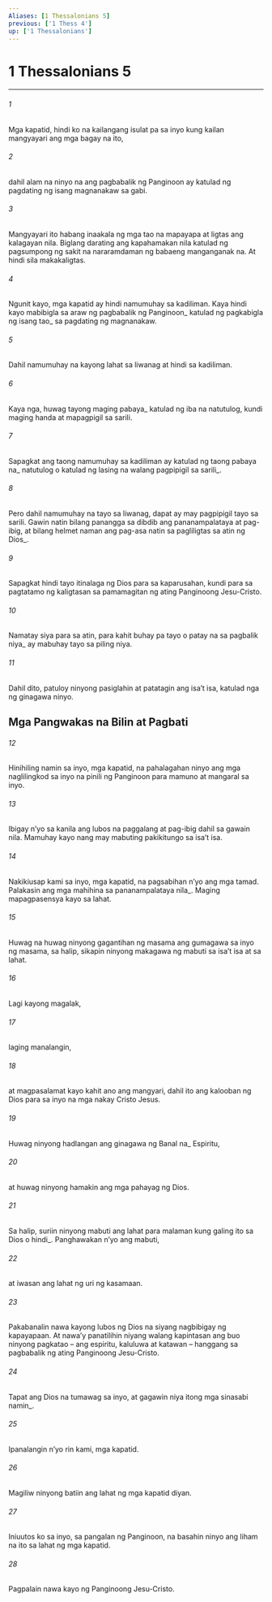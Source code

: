```yaml
---
Aliases: [1 Thessalonians 5]
previous: ['1 Thess 4']
up: ['1 Thessalonians']
---
```

# 1 Thessalonians 5

***






















###### 1 










Mga kapatid, hindi ko na kailangang isulat pa sa inyo kung kailan mangyayari ang mga bagay na ito, 





















###### 2 










dahil alam na ninyo na ang pagbabalik ng Panginoon ay katulad ng pagdating ng isang magnanakaw sa gabi. 





















###### 3 










Mangyayari ito habang inaakala ng mga tao na mapayapa at ligtas ang kalagayan nila. Biglang darating ang kapahamakan nila katulad ng pagsumpong ng sakit na nararamdaman ng babaeng manganganak na. At hindi sila makakaligtas. 





















###### 4 










Ngunit kayo, mga kapatid ay hindi namumuhay sa kadiliman. Kaya hindi kayo mabibigla sa araw ng pagbabalik ng Panginoon_ katulad ng pagkabigla ng isang tao_ sa pagdating ng magnanakaw. 





















###### 5 










Dahil namumuhay na kayong lahat sa liwanag at hindi sa kadiliman. 





















###### 6 










Kaya nga, huwag tayong maging pabaya_ katulad ng iba na natutulog, kundi maging handa at mapagpigil sa sarili. 





















###### 7 










Sapagkat ang taong namumuhay sa kadiliman ay katulad ng taong pabaya na_ natutulog o katulad ng lasing na walang pagpipigil sa sarili_. 





















###### 8 










Pero dahil namumuhay na tayo sa liwanag, dapat ay may pagpipigil tayo sa sarili. Gawin natin bilang panangga sa dibdib ang pananampalataya at pag-ibig, at bilang helmet naman ang pag-asa natin sa pagliligtas sa atin ng Dios_. 





















###### 9 










Sapagkat hindi tayo itinalaga ng Dios para sa kaparusahan, kundi para sa pagtatamo ng kaligtasan sa pamamagitan ng ating Panginoong Jesu-Cristo. 





















###### 10 










Namatay siya para sa atin, para kahit buhay pa tayo o patay na sa pagbalik niya_ ay mabuhay tayo sa piling niya. 





















###### 11 










Dahil dito, patuloy ninyong pasiglahin at patatagin ang isaʼt isa, katulad nga ng ginagawa ninyo.

## Mga Pangwakas na Bilin at Pagbati 





















###### 12 










Hinihiling namin sa inyo, mga kapatid, na pahalagahan ninyo ang mga naglilingkod sa inyo na pinili ng Panginoon para mamuno at mangaral sa inyo. 





















###### 13 










Ibigay nʼyo sa kanila ang lubos na paggalang at pag-ibig dahil sa gawain nila. Mamuhay kayo nang may mabuting pakikitungo sa isaʼt isa. 





















###### 14 










Nakikiusap kami sa inyo, mga kapatid, na pagsabihan nʼyo ang mga tamad. Palakasin ang mga mahihina sa pananampalataya nila_. Maging mapagpasensya kayo sa lahat. 





















###### 15 










Huwag na huwag ninyong gagantihan ng masama ang gumagawa sa inyo ng masama, sa halip, sikapin ninyong makagawa ng mabuti sa isaʼt isa at sa lahat. 





















###### 16 










Lagi kayong magalak, 





















###### 17 










laging manalangin, 





















###### 18 










at magpasalamat kayo kahit ano ang mangyari, dahil ito ang kalooban ng Dios para sa inyo na mga nakay Cristo Jesus. 





















###### 19 










Huwag ninyong hadlangan ang ginagawa ng Banal na_ Espiritu, 





















###### 20 










at huwag ninyong hamakin ang mga pahayag ng Dios. 





















###### 21 










Sa halip, suriin ninyong mabuti ang lahat para malaman kung galing ito sa Dios o hindi_. Panghawakan nʼyo ang mabuti, 





















###### 22 










at iwasan ang lahat ng uri ng kasamaan. 





















###### 23 










Pakabanalin nawa kayong lubos ng Dios na siyang nagbibigay ng kapayapaan. At nawaʼy panatilihin niyang walang kapintasan ang buo ninyong pagkatao – ang espiritu, kaluluwa at katawan – hanggang sa pagbabalik ng ating Panginoong Jesu-Cristo. 





















###### 24 










Tapat ang Dios na tumawag sa inyo, at gagawin niya itong mga sinasabi namin_. 





















###### 25 










Ipanalangin nʼyo rin kami, mga kapatid. 





















###### 26 










Magiliw ninyong batiin ang lahat ng mga kapatid diyan. 





















###### 27 










Iniuutos ko sa inyo, sa pangalan ng Panginoon, na basahin ninyo ang liham na ito sa lahat ng mga kapatid. 





















###### 28 










Pagpalain nawa kayo ng Panginoong Jesu-Cristo.
